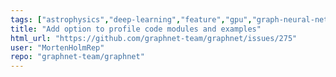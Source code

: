 ```yaml
---
tags: ["astrophysics","deep-learning","feature","gpu","graph-neural-network","high-energy-physics","machine-learning","neural-network","neutrino-oscillations","neutrino-physics","neutrinos","particle-physics","physics-analysis","python","pytorch"]
title: "Add option to profile code modules and examples"
html_url: "https://github.com/graphnet-team/graphnet/issues/275"
user: "MortenHolmRep"
repo: "graphnet-team/graphnet"
---
```


